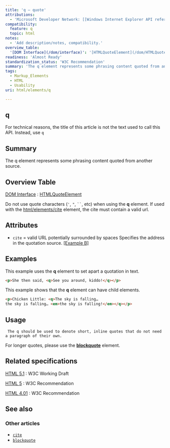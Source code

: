 ```yaml
---
title: 'q – quote'
attributions:
  - 'Microsoft Developer Network: [[Windows Internet Explorer API reference](http://msdn.microsoft.com/en-us/library/ie/hh828809%28v=vs.85%29.aspx) Article]'
compatibility:
  feature: q
  topic: html
notes:
  - 'Add description/notes, compatibility.'
overview_table:
  '[DOM Interface](/dom/interface)': '[HTMLQuoteElement](/dom/HTMLQuoteElement)'
readiness: 'Almost Ready'
standardization_status: 'W3C Recommendation'
summary: 'The q element represents some phrasing content quoted from another source.'
tags:
  - Markup_Elements
  - HTML
  - Usability
uri: html/elements/q

---
```

## q

For technical reasons, the title of this article is not the text used to call this API. Instead, use `q`

## Summary

The q element represents some phrasing content quoted from another source.

## Overview Table

[DOM Interface](/dom/interface)
:   [HTMLQuoteElement](/dom/HTMLQuoteElement)

Do not use quote characters (`'`, `"`, ``` `` ```, etc) when using the **q** element. If used with the [html/elements/cite](/html/elements/cite) element, the cite must contain a valid url.

## Attributes

-   `cite` = valid URL potentially surrounded by spaces
    Specifies the address in the quotation source. [[Example B]](#Example_B)

## Examples

This example uses the **q** element to set apart a quotation in text.

``` html
<p>She then said, <q>See you around, kiddo!</q></p>
```

This example shows that the **q** element can have child elements.

``` html
<p>Chicken Little: <q>The sky is falling…
the sky is falling… <em>the sky is falling!</em></q></p>
```

## Usage

     The q should be used to denote short, inline quotes that do not need a paragraph of their own.

For longer quotes, please use the [**blockquote**](/html/elements/blockquote) element.

## Related specifications

[HTML 5.1](http://www.w3.org/TR/html51/text-level-semantics.html#the-q-element)
:   W3C Working Draft

[HTML 5](http://www.w3.org/TR/html5/text-level-semantics.html#the-q-element)
:   W3C Recommendation

[HTML 4.01](http://www.w3.org/TR/html401/struct/text.html#edef-Q)
:   W3C Recommendation

## See also

### Other articles

-   [`cite`](/html/elements/cite)
-   [`blockquote`](/html/elements/blockquote)
